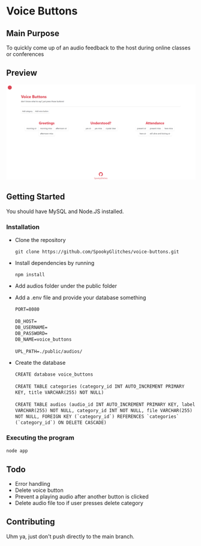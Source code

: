 # Voice Buttons

## Main Purpose

To quickly come up of an audio feedback to the host during online classes or conferences 

## Preview 

![](public/images/preview.png)

## Getting Started

You should have MySQL and Node.JS installed.

### Installation

* Clone the repository  
    ```
    git clone https://github.com/SpookyGlitches/voice-buttons.git
    ```

* Install dependencies by running
    ```
    npm install
    ```
* Add audios folder under the public folder
* Add a .env file and provide your database something
    ```
    PORT=8080

    DB_HOST=
    DB_USERNAME=
    DB_PASSWORD=
    DB_NAME=voice_buttons

    UPL_PATH=./public/audios/
    ```
* Create the database
    ```
    CREATE database voice_buttons

    CREATE TABLE categories (category_id INT AUTO_INCREMENT PRIMARY KEY, title VARCHAR(255) NOT NULL)

    CREATE TABLE audios (audio_id INT AUTO_INCREMENT PRIMARY KEY, label VARCHAR(255) NOT NULL, category_id INT NOT NULL, file VARCHAR(255) NOT NULL, FOREIGN KEY (`category_id`) REFERENCES `categories` (`category_id`) ON DELETE CASCADE) 
    ```



### Executing the program

```
node app
```

## Todo

* Error handling
* Delete voice button 
* Prevent a playing audio after another button is clicked
* Delete audio file too if user presses delete category

## Contributing

Uhm ya, just don't push directly to the main branch. 
